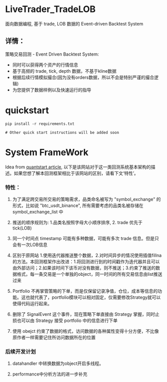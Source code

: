 # LiveTrader_TradeLOB
面向数据编程, 基于 trade, LOB 数据的 Event-driven Backtest System

## 详情：
策略交易回测 - Event Driven Backtest System:
+ 同时可以获得两个资产的行情信息
+ 基于高频的 trade, tick, depth 数据，不基于kline数据
+ 根据后续行情模拟撮合(因为没有orders数据，所以不会是特别严谨的撮合逻辑)
+ 为您提供了数据样例以及快速运行的指导

# quickstart
```shell
pip install -r requirements.txt

# Other quick start instructions will be added soon
```

# System FrameWork
Idea from [quantstart article](https://www.quantstart.com/articles/Event-Driven-Backtesting-with-Python-Part-I/), 以下是该网站对于这一类回测系统基本架构的描述。如果您想了解本回测框架相比于该网站的区别，请看下文‘特性’。

### 特性：
1. 为了满足跨交易所交易的策略需求，品类命名被写为 "symbol_exchange" 的形式，比如说 "btc_usdt_binance", 所有需要考虑的品类名被存储在 symbol_exchange_list 中

2. 推送的顺序规则为: 1.品类名按照字母大小顺序排序, 2. trade 优先于 tick(LOB) 

3. 同一个时间点 timestamp 可能有多种数据，可能有多次 trade 信息。但是只会有一次LOB信息

4. 区别于原网站 1.使用迭代器推送整个数据，2.对时间异步的情况使用插值fillna的方法。本回测框架作出改进：1.将回测进行到的时间戳作为迭代器并且可以由外部访问；2.如果该时间下该币对没有数据，则不推送；3.约束了推送的数据格式，每一条交易是一个单独的object，同一时间的所有交易信息由list推送过来

5. Portfolio 不再掌管策略的下单，而是仅保留记录净值，仓位，成本等信息的功能。这也就代表了，portfolio模块可以相对固定，仅需要修改Strategy就可以使得代码运行起来。

6. 删除了 SignalEvent 这个事件，现在策略下单直接由 Strategy 掌握，同时止损也可以由 Strategy 接受 portfolio 中的信息进行下单

7. 使用 obejct 约束了数据的格式，访问数据的各种属性变得十分方便，不比像原作者一样需要记住所访问数据所在的位置


### 后续开发计划

1. datahandler 中转换数据为object开启多线程。

2. performance中分析方法的进一步补充

